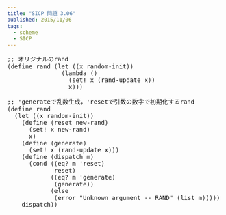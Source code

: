 ```yaml
---
title: "SICP 問題 3.06"
published: 2015/11/06
tags:
  - scheme
  - SICP
---
```



<pre class="code lang-scheme" data-lang="scheme" data-unlink><span class="synComment">;; オリジナルのrand</span>
<span class="synSpecial">(</span><span class="synStatement">define</span> rand <span class="synSpecial">(</span><span class="synStatement">let</span> <span class="synSpecial">((</span>x random-init<span class="synSpecial">))</span>
               <span class="synSpecial">(</span><span class="synStatement">lambda</span> <span class="synSpecial">()</span>
                 <span class="synSpecial">(</span><span class="synStatement">set!</span> x <span class="synSpecial">(</span>rand-update x<span class="synSpecial">))</span>
                 x<span class="synSpecial">)))</span>

<span class="synComment">;; 'generateで乱数生成，'resetで引数の数字で初期化するrand</span>
<span class="synSpecial">(</span><span class="synStatement">define</span> rand
  <span class="synSpecial">(</span><span class="synStatement">let</span> <span class="synSpecial">((</span>x random-init<span class="synSpecial">))</span>
    <span class="synSpecial">(</span><span class="synStatement">define</span> <span class="synSpecial">(</span>reset new-rand<span class="synSpecial">)</span>
      <span class="synSpecial">(</span><span class="synStatement">set!</span> x new-rand<span class="synSpecial">)</span>
      x<span class="synSpecial">)</span>
    <span class="synSpecial">(</span><span class="synStatement">define</span> <span class="synSpecial">(</span>generate<span class="synSpecial">)</span>
      <span class="synSpecial">(</span><span class="synStatement">set!</span> x <span class="synSpecial">(</span>rand-update x<span class="synSpecial">)))</span>
    <span class="synSpecial">(</span><span class="synStatement">define</span> <span class="synSpecial">(</span>dispatch m<span class="synSpecial">)</span>
      <span class="synSpecial">(</span><span class="synStatement">cond</span> <span class="synSpecial">((</span><span class="synIdentifier">eq?</span> m <span class="synSpecial">'</span>reset<span class="synSpecial">)</span>
             reset<span class="synSpecial">)</span>
            <span class="synSpecial">((</span><span class="synIdentifier">eq?</span> m <span class="synSpecial">'</span>generate<span class="synSpecial">)</span>
             <span class="synSpecial">(</span>generate<span class="synSpecial">))</span>
            <span class="synSpecial">(</span><span class="synStatement">else</span>
             <span class="synSpecial">(</span>error <span class="synConstant">&quot;Unknown argument -- RAND&quot;</span> <span class="synSpecial">(</span><span class="synIdentifier">list</span> m<span class="synSpecial">)))))</span>
    dispatch<span class="synSpecial">))</span>
</pre>


